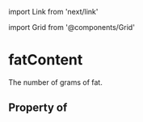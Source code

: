 import Link from 'next/link'
  
import Grid from '@components/Grid'

# fatContent

The number of grams of fat.

## Property of




